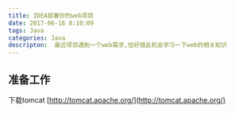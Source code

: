 ```yaml
---
title: IDEA部署你的web项目
date: 2017-06-16 8:10:09
tags: Java
categories: Java 
descripton:  最近项目遇到一个web需求,恰好借此机会学习一下web的相关知识
---
```

## 准备工作
 下载tomcat 
 [http://tomcat.apache.org/](http://tomcat.apache.org/)


